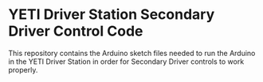 # YETI Driver Station Secondary Driver Control Code

This repository contains the Arduino sketch files needed to run the Arduino in the YETI Driver Station in order for Secondary Driver controls to work properly.
